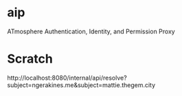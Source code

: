 # aip

ATmosphere Authentication, Identity, and Permission Proxy

# Scratch

http://localhost:8080/internal/api/resolve?subject=ngerakines.me&subject=mattie.thegem.city

